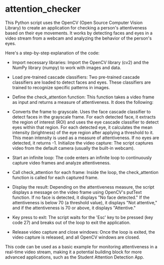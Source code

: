 # attention_checker
This Python script uses the OpenCV (Open Source Computer Vision Library) to create an application for checking a person's attentiveness based on their eye movements. It works by detecting faces and eyes in a video stream from a webcam and analyzing the behavior of the person's eyes.

Here's a step-by-step explanation of the code:

- Import necessary libraries: Import the OpenCV library (cv2) and the NumPy library (numpy) to work with images and data.

- Load pre-trained cascade classifiers: Two pre-trained cascade classifiers are loaded to detect faces and eyes. These classifiers are trained to recognize specific patterns in images.

- Define the check_attention function: This function takes a video frame as input and returns a measure of attentiveness. It does the following:

- Converts the frame to grayscale.
Uses the face cascade classifier to detect faces in the grayscale frame.
For each detected face, it extracts the region of interest (ROI) and uses the eye cascade classifier to detect eyes within that region.
For each detected eye, it calculates the mean intensity (brightness) of the eye region after applying a threshold to it. This mean intensity is used as a measure of attentiveness. If no eyes are detected, it returns -1.
Initialize the video capture: The script captures video from the default camera (usually the built-in webcam).

- Start an infinite loop: The code enters an infinite loop to continuously capture video frames and analyze attentiveness.

- Call check_attention for each frame: Inside the loop, the check_attention function is called for each captured frame.

- Display the result: Depending on the attentiveness measure, the script displays a message on the video frame using OpenCV's putText function. If no face is detected, it displays "No face detected." If the attentiveness is below 70 (a threshold value), it displays "Not attentive," and if the attentiveness is 70 or above, it displays "Attentive."

- Key press to exit: The script waits for the 'Esc' key to be pressed (key code 27) and breaks out of the loop to exit the application.

- Release video capture and close windows: Once the loop is exited, the video capture is released, and all OpenCV windows are closed.

This code can be used as a basic example for monitoring attentiveness in a real-time video stream, making it a potential building block for more advanced applications, such as the Student Attention Detection App.




